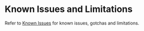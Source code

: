 # Known Issues and Limitations

Refer to [Known Issues](https://github.com/CGI-FR/IoT-Hub-Portal/issues) for known issues, gotchas and limitations.